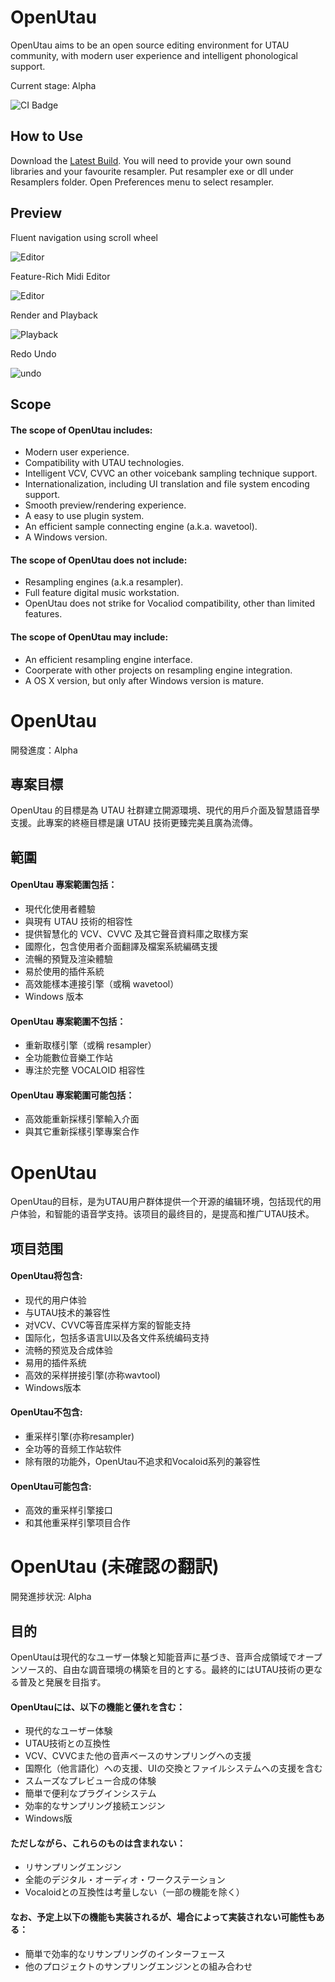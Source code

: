 
# OpenUtau

OpenUtau aims to be an open source editing environment for UTAU community, with modern user experience and intelligent phonological support.

Current stage: Alpha

<img src="https://ci.appveyor.com/api/projects/status/github/stakira/OpenUtau?svg=true" alt="CI Badge"/>

## How to Use

Download the <a href="https://ci.appveyor.com/project/stakira/openutau/build/artifacts" target="_blank">Latest Build</a>.
You will need to provide your own sound libraries and your favourite resampler.
Put resampler exe or dll under Resamplers folder. Open Preferences menu to select resampler.

## Preview

Fluent navigation using scroll wheel

![Editor](Misc/GIFs/editor.gif)

Feature-Rich Midi Editor

![Editor](Misc/GIFs/editor2.gif)

Render and Playback

![Playback](Misc/GIFs/playback.gif)

Redo Undo

![undo](Misc/GIFs/undo.gif)

## Scope
#### The scope of OpenUtau includes:
- Modern user experience.
- Compatibility with UTAU technologies.
- Intelligent VCV, CVVC an other voicebank sampling technique support.
- Internationalization, including UI translation and file system encoding support.
- Smooth preview/rendering experience.
- A easy to use plugin system.
- An efficient sample connecting engine (a.k.a. wavetool).
- A Windows version.

#### The scope of OpenUtau does not include:
- Resampling engines (a.k.a resampler).
- Full feature digital music workstation.
- OpenUtau does not strike for Vocaliod compatibility, other than limited features.

#### The scope of OpenUtau may include:
- An efficient resampling engine interface.
- Coorperate with other projects on resampling engine integration.
- A OS X version, but only after Windows version is mature.

# OpenUtau
開發進度：Alpha

## 專案目標
OpenUtau 的目標是為 UTAU 社群建立開源環境、現代的用戶介面及智慧語音學支援。此專案的終極目標是讓 UTAU 技術更臻完美且廣為流傳。

## 範圍
#### OpenUtau 專案範圍包括：
- 現代化使用者體驗
- 與現有 UTAU 技術的相容性
- 提供智慧化的 VCV、CVVC 及其它聲音資料庫之取樣方案
- 國際化，包含使用者介面翻譯及檔案系統編碼支援
- 流暢的預覽及渲染體驗
- 易於使用的插件系統
- 高效能樣本連接引擎（或稱 wavetool）
- Windows 版本

#### OpenUtau 專案範圍不包括：
- 重新取樣引擎（或稱 resampler）
- 全功能數位音樂工作站
- 專注於完整 VOCALOID 相容性

#### OpenUtau 專案範圍可能包括：
- 高效能重新採樣引擎輸入介面
- 與其它重新採樣引擎專案合作

# OpenUtau
OpenUtau的目标，是为UTAU用户群体提供一个开源的编辑环境，包括现代的用户体验，和智能的语音学支持。该项目的最终目的，是提高和推广UTAU技术。

## 项目范围
#### OpenUtau将包含:
- 现代的用户体验
- 与UTAU技术的兼容性
- 对VCV、CVVC等音库采样方案的智能支持
- 国际化，包括多语言UI以及各文件系统编码支持
- 流畅的预览及合成体验
- 易用的插件系统
- 高效的采样拼接引擎(亦称wavtool)
- Windows版本

#### OpenUtau不包含:
- 重采样引擎(亦称resampler)
- 全功等的音频工作站软件
- 除有限的功能外，OpenUtau不追求和Vocaloid系列的兼容性

#### OpenUtau可能包含:
- 高效的重采样引擎接口
- 和其他重采样引擎项目合作


# OpenUtau (未確認の翻訳)
開発進捗状況: Alpha

## 目的
OpenUtauは現代的なユーザー体験と知能音声に基づき、音声合成領域でオープンソース的、自由な調音環境の構築を目的とする。最終的にはUTAU技術の更なる普及と発展を目指す。

#### OpenUtauには、以下の機能と優れを含む：
- 現代的なユーザー体験
- UTAU技術との互換性
- VCV、CVVCまた他の音声ベースのサンプリングへの支援
- 国際化（他言語化）への支援、UIの交換とファイルシステムへの支援を含む
- スムーズなプレビュー合成の体験
- 簡単で便利なプラグインシステム
- 効率的なサンプリング接続エンジン
- Windows版

#### ただしながら、これらのものは含まれない：
- リサンプリングエンジン
- 全能のデジタル・オーディオ・ワークステーション
- Vocaloidとの互換性は考量しない（一部の機能を除く）

#### なお、予定上以下の機能も実装されるが、場合によって実装されない可能性もある：
- 簡単で効率的なリサンプリングのインターフェース
- 他のプロジェクトのサンプリングエンジンとの組み合わせ

